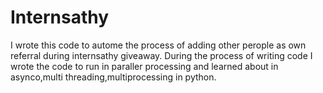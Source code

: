 # Internsathy
I wrote this code to autome the process of adding other perople as own referral during internsathy giveaway.
During the process of writing code I wrote the code to run in paraller processing and learned about in asynco,multi threading,multiprocessing in python.
